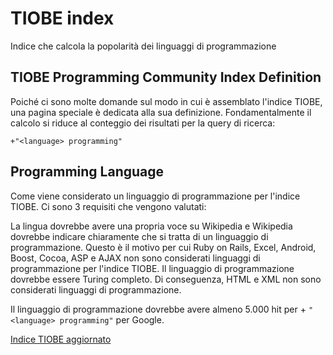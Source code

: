 # TIOBE index

Indice che calcola la popolarità dei linguaggi di programmazione

## TIOBE Programming Community Index Definition

Poiché ci sono molte domande sul modo in cui è assemblato l'indice TIOBE, una pagina speciale è dedicata alla sua definizione.
Fondamentalmente il calcolo si riduce al conteggio dei risultati per la query di ricerca:

`+"<language> programming"`

## Programming Language

Come viene considerato un linguaggio di programmazione per l'indice TIOBE. 
Ci sono 3 requisiti che vengono valutati:

La lingua dovrebbe avere una propria voce su Wikipedia e Wikipedia dovrebbe indicare chiaramente che si tratta di un linguaggio di programmazione. Questo è il motivo per cui Ruby on Rails, Excel, Android, Boost, Cocoa, ASP e AJAX non sono considerati linguaggi di programmazione per l'indice TIOBE.
Il linguaggio di programmazione dovrebbe essere Turing completo. Di conseguenza, HTML e XML non sono considerati linguaggi di programmazione.

Il linguaggio di programmazione dovrebbe avere almeno 5.000 hit per + `"<language> programming"` per Google.

[Indice TIOBE aggiornato](https://www.tiobe.com/tiobe-index/)
